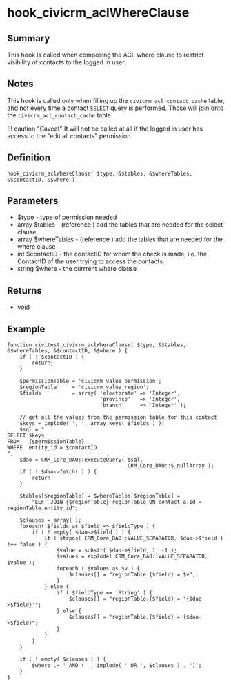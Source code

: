 # hook_civicrm_aclWhereClause

## Summary

This hook is called when composing the ACL where clause to restrict
visibility of contacts to the logged in user.

## Notes

This hook is called only when filling up the
`civicrm_acl_contact_cache` table, and not every time a contact `SELECT`
query is performed. Those will join onto the
`civicrm_acl_contact_cache` table.

!!! caution "Caveat"
    It will not be called at all if the logged in user has access to the "edit all contacts" permission.

## Definition

    hook_civicrm_aclWhereClause( $type, &$tables, &$whereTables, &$contactID, &$where )

## Parameters

-   $type - type of permission needed
-   array $tables - (reference ) add the tables that are needed for the
    select clause
-   array $whereTables - (reference ) add the tables that are needed
    for the where clause
-   int $contactID - the contactID for whom the check is made, i.e. the ContactID of
    the user trying to access the contacts.
-   string $where - the currrent where clause

## Returns

-   void

## Example

    function civitest_civicrm_aclWhereClause( $type, &$tables, &$whereTables, &$contactID, &$where ) {
        if ( ! $contactID ) {
            return;
        }

        $permissionTable = 'civicrm_value_permission';
        $regionTable     = 'civicrm_value_region';
        $fields          = array( 'electorate' => 'Integer',
                                  'province'   => 'Integer',
                                  'branch'     => 'Integer' );

        // get all the values from the permission table for this contact
        $keys = implode( ', ', array_keys( $fields ) );
        $sql = "
    SELECT $keys
    FROM   {$permissionTable}
    WHERE  entity_id = $contactID
    ";
        $dao = CRM_Core_DAO::executeQuery( $sql,
                                           CRM_Core_DAO::$_nullArray );
        if ( ! $dao->fetch( ) ) {
            return;
        }

        $tables[$regionTable] = $whereTables[$regionTable] =
            "LEFT JOIN {$regionTable} regionTable ON contact_a.id = regionTable.entity_id";

        $clauses = array( );
        foreach( $fields as $field => $fieldType ) {
            if ( ! empty( $dao->$field ) ) {
                if ( strpos( CRM_Core_DAO::VALUE_SEPARATOR, $dao->$field ) !== false ) {
                    $value = substr( $dao->$field, 1, -1 );
                    $values = explode( CRM_Core_DAO::VALUE_SEPARATOR, $value );
                    foreach ( $values as $v ) {
                        $clauses[] = "regionTable.{$field} = $v";
                    }
                } else {
                    if ( $fieldType == 'String' ) {
                        $clauses[] = "regionTable.{$field} = '{$dao->$field}'";
                    } else {
                        $clauses[] = "regionTable.{$field} = {$dao->$field}";
                    }
                }
            }
        }

        if ( ! empty( $clauses ) ) {
            $where .= ' AND (' . implode( ' OR ', $clauses ) . ')';
        }
    }
